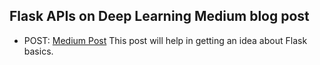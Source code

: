 ## Flask APIs on Deep Learning Medium blog post
* POST: [Medium Post](https://medium.com/@abhishekasdzxc/your-first-machine-learning-web-api-using-python-and-flask-1-ee5ba466c508)
This post will help in getting an idea about Flask basics.
